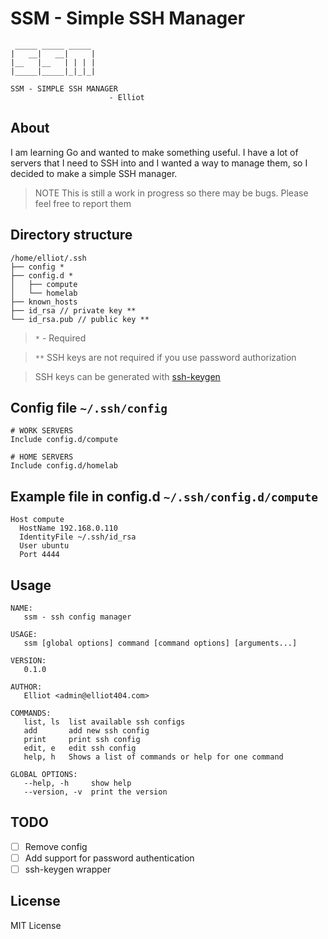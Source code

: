 # SSM - Simple SSH Manager

```
 _____ _____ _____
|   __|   __|     |
|__   |__   | | | |
|_____|_____|_|_|_|

SSM - SIMPLE SSH MANAGER
                      - Elliot
```

## About

I am learning Go and wanted to make something useful. I have a lot of servers that I need to SSH into and I wanted a way to manage them, so I decided to make a simple SSH manager.

> NOTE
> This is still a work in progress so there may be bugs. Please feel free to report them

## Directory structure

```
/home/elliot/.ssh
├── config *
├── config.d *
│   ├── compute
│   └── homelab
├── known_hosts
├── id_rsa // private key **
└── id_rsa.pub // public key **
```

> `*` - Required

> `**` SSH keys are not required if you use password authorization

> SSH keys can be generated with [ssh-keygen](https://www.ssh.com/academy/ssh/config)

## Config file `~/.ssh/config`

```
# WORK SERVERS
Include config.d/compute

# HOME SERVERS
Include config.d/homelab
```

## Example file in config.d `~/.ssh/config.d/compute`

```
Host compute
  HostName 192.168.0.110
  IdentityFile ~/.ssh/id_rsa
  User ubuntu
  Port 4444
```

## Usage

```
NAME:
   ssm - ssh config manager

USAGE:
   ssm [global options] command [command options] [arguments...]

VERSION:
   0.1.0

AUTHOR:
   Elliot <admin@elliot404.com>

COMMANDS:
   list, ls  list available ssh configs
   add       add new ssh config
   print     print ssh config
   edit, e   edit ssh config
   help, h   Shows a list of commands or help for one command

GLOBAL OPTIONS:
   --help, -h     show help
   --version, -v  print the version
```

## TODO

-   [ ] Remove config
-   [ ] Add support for password authentication
-   [ ] ssh-keygen wrapper

## License

MIT License
